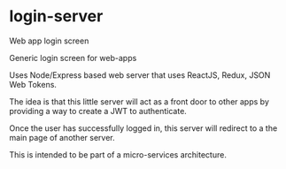 # login-server
Web app login screen

Generic login screen for web-apps

Uses Node/Express based web server that uses ReactJS, Redux, JSON Web Tokens.

The idea is that this little server will act as a front door to other apps by
providing a way to create a JWT to authenticate.

Once the user has successfully logged in, this server will redirect to a the
main page of another server.

This is intended to be part of a micro-services architecture.
